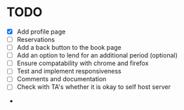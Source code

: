 # TODO
- [x] Add profile page
- [ ] Reservations
- [ ] Add a back button to the book page
- [ ] Add an option to lend for an additional period (optional)
- [ ] Ensure compatability with chrome and firefox
- [ ] Test and implement responsiveness
- [ ] Comments and documentation
- [ ] Check with TA's whether it is okay to self host server
- 